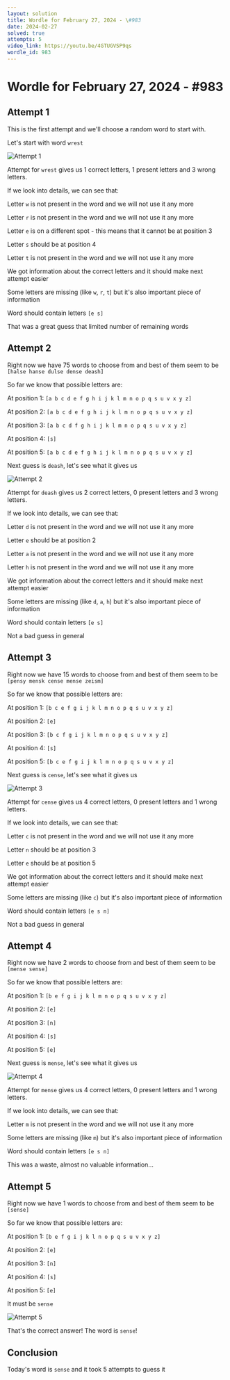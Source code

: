 ```yaml
---
layout: solution
title: Wordle for February 27, 2024 - \#983
date: 2024-02-27
solved: true
attempts: 5
video_link: https://youtu.be/4GTUGVSP9qs
wordle_id: 983
---
```


# Wordle for February 27, 2024 - \#983

## Attempt 1

This is the first attempt and we'll choose a random word to start with.

Let's start with word `wrest`

![Attempt 1](2024-02-27/attempt-1.png)

Attempt for `wrest` gives us 1 correct letters, 1 present letters and 3 wrong letters.

If we look into details, we can see that:

Letter `w` is not present in the word and we will not use it any more

Letter `r` is not present in the word and we will not use it any more

Letter `e` is on a different spot - this means that it cannot be at position 3

Letter `s` should be at position 4

Letter `t` is not present in the word and we will not use it any more

We got information about the correct letters and it should make next attempt easier

Some letters are missing (like `w`, `r`, `t`) but it's also important piece of information

Word should contain letters `[e s]`

That was a great guess that limited number of remaining words



## Attempt 2

Right now we have 75 words to choose from and best of them seem to be `[halse hanse dulse dense deash]`

So far we know that possible letters are:

At position 1: `[a b c d e f g h i j k l m n o p q s u v x y z]`

At position 2: `[a b c d e f g h i j k l m n o p q s u v x y z]`

At position 3: `[a b c d f g h i j k l m n o p q s u v x y z]`

At position 4: `[s]`

At position 5: `[a b c d e f g h i j k l m n o p q s u v x y z]`

Next guess is `deash`, let's see what it gives us

![Attempt 2](2024-02-27/attempt-2.png)

Attempt for `deash` gives us 2 correct letters, 0 present letters and 3 wrong letters.

If we look into details, we can see that:

Letter `d` is not present in the word and we will not use it any more

Letter `e` should be at position 2

Letter `a` is not present in the word and we will not use it any more

Letter `h` is not present in the word and we will not use it any more

We got information about the correct letters and it should make next attempt easier

Some letters are missing (like `d`, `a`, `h`) but it's also important piece of information

Word should contain letters `[e s]`

Not a bad guess in general



## Attempt 3

Right now we have 15 words to choose from and best of them seem to be `[pensy mensk cense mense zeism]`

So far we know that possible letters are:

At position 1: `[b c e f g i j k l m n o p q s u v x y z]`

At position 2: `[e]`

At position 3: `[b c f g i j k l m n o p q s u v x y z]`

At position 4: `[s]`

At position 5: `[b c e f g i j k l m n o p q s u v x y z]`

Next guess is `cense`, let's see what it gives us

![Attempt 3](2024-02-27/attempt-3.png)

Attempt for `cense` gives us 4 correct letters, 0 present letters and 1 wrong letters.

If we look into details, we can see that:

Letter `c` is not present in the word and we will not use it any more

Letter `n` should be at position 3

Letter `e` should be at position 5

We got information about the correct letters and it should make next attempt easier

Some letters are missing (like `c`) but it's also important piece of information

Word should contain letters `[e s n]`

Not a bad guess in general



## Attempt 4

Right now we have 2 words to choose from and best of them seem to be `[mense sense]`

So far we know that possible letters are:

At position 1: `[b e f g i j k l m n o p q s u v x y z]`

At position 2: `[e]`

At position 3: `[n]`

At position 4: `[s]`

At position 5: `[e]`

Next guess is `mense`, let's see what it gives us

![Attempt 4](2024-02-27/attempt-4.png)

Attempt for `mense` gives us 4 correct letters, 0 present letters and 1 wrong letters.

If we look into details, we can see that:

Letter `m` is not present in the word and we will not use it any more

Some letters are missing (like `m`) but it's also important piece of information

Word should contain letters `[e s n]`

This was a waste, almost no valuable information...



## Attempt 5

Right now we have 1 words to choose from and best of them seem to be `[sense]`

So far we know that possible letters are:

At position 1: `[b e f g i j k l n o p q s u v x y z]`

At position 2: `[e]`

At position 3: `[n]`

At position 4: `[s]`

At position 5: `[e]`

It must be `sense`

![Attempt 5](2024-02-27/attempt-5.png)

That's the correct answer! The word is `sense`!

## Conclusion

Today's word is `sense` and it took 5 attempts to guess it

